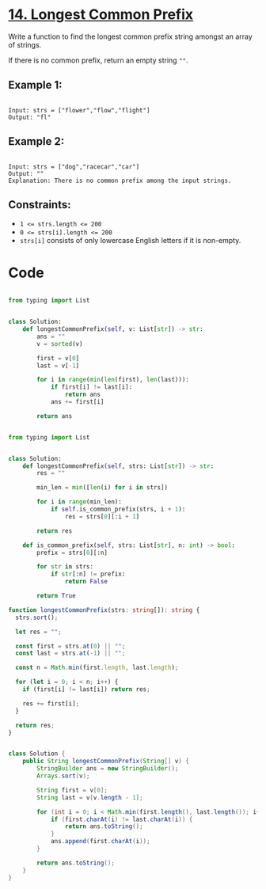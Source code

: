 # [14. Longest Common Prefix](https://leetcode.com/problems/longest-common-prefix/description/)

Write a function to find the longest common prefix string amongst an array of strings.

If there is no common prefix, return an empty string `""`.

## Example 1:

```

Input: strs = ["flower","flow","flight"]
Output: "fl"

```

## Example 2:

```

Input: strs = ["dog","racecar","car"]
Output: ""
Explanation: There is no common prefix among the input strings.

```

## Constraints:

- `1 <= strs.length <= 200`
- `0 <= strs[i].length <= 200`
- `strs[i]` consists of only lowercase English letters if it is non-empty.

# Code

```py

from typing import List


class Solution:
    def longestCommonPrefix(self, v: List[str]) -> str:
        ans = ""
        v = sorted(v)

        first = v[0]
        last = v[-1]

        for i in range(min(len(first), len(last))):
            if first[i] != last[i]:
                return ans
            ans += first[i]

        return ans

```

```py

from typing import List


class Solution:
    def longestCommonPrefix(self, strs: List[str]) -> str:
        res = ""

        min_len = min([len(i) for i in strs])

        for i in range(min_len):
            if self.is_common_prefix(strs, i + 1):
                res = strs[0][:i + 1]

        return res

    def is_common_prefix(self, strs: List[str], n: int) -> bool:
        prefix = strs[0][:n]

        for str in strs:
            if str[:n] != prefix:
                return False

        return True

```

```ts
function longestCommonPrefix(strs: string[]): string {
  strs.sort();

  let res = "";

  const first = strs.at(0) || "";
  const last = strs.at(-1) || "";

  const n = Math.min(first.length, last.length);

  for (let i = 0; i < n; i++) {
    if (first[i] != last[i]) return res;

    res += first[i];
  }

  return res;
}
```

```java

class Solution {
    public String longestCommonPrefix(String[] v) {
        StringBuilder ans = new StringBuilder();
        Arrays.sort(v);

        String first = v[0];
        String last = v[v.length - 1];

        for (int i = 0; i < Math.min(first.length(), last.length()); i++) {
            if (first.charAt(i) != last.charAt(i)) {
                return ans.toString();
            }
            ans.append(first.charAt(i));
        }

        return ans.toString();
    }
}

```
